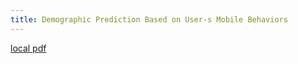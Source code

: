 ```yaml
---
title: Demographic Prediction Based on User-s Mobile Behaviors
---
```


[local pdf](../../../pdfs/Demographic%20Prediction%20Based%20on%20User-s%20Mobile%20Behaviors.pdf)